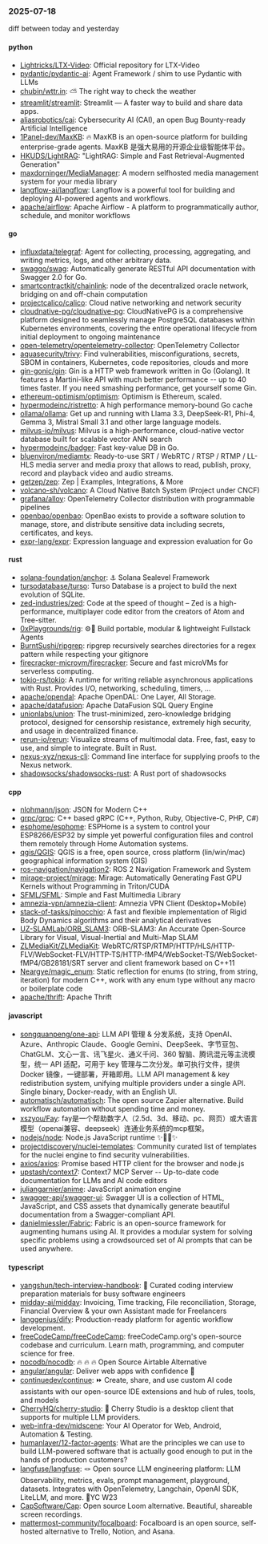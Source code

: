 ### 2025-07-18
diff between today and yesterday

#### python
* [Lightricks/LTX-Video](https://github.com/Lightricks/LTX-Video): Official repository for LTX-Video
* [pydantic/pydantic-ai](https://github.com/pydantic/pydantic-ai): Agent Framework / shim to use Pydantic with LLMs
* [chubin/wttr.in](https://github.com/chubin/wttr.in): ⛅ The right way to check the weather
* [streamlit/streamlit](https://github.com/streamlit/streamlit): Streamlit — A faster way to build and share data apps.
* [aliasrobotics/cai](https://github.com/aliasrobotics/cai): Cybersecurity AI (CAI), an open Bug Bounty-ready Artificial Intelligence
* [1Panel-dev/MaxKB](https://github.com/1Panel-dev/MaxKB): 🔥 MaxKB is an open-source platform for building enterprise-grade agents. MaxKB 是强大易用的开源企业级智能体平台。
* [HKUDS/LightRAG](https://github.com/HKUDS/LightRAG): "LightRAG: Simple and Fast Retrieval-Augmented Generation"
* [maxdorninger/MediaManager](https://github.com/maxdorninger/MediaManager): A modern selfhosted media management system for your media library
* [langflow-ai/langflow](https://github.com/langflow-ai/langflow): Langflow is a powerful tool for building and deploying AI-powered agents and workflows.
* [apache/airflow](https://github.com/apache/airflow): Apache Airflow - A platform to programmatically author, schedule, and monitor workflows

#### go
* [influxdata/telegraf](https://github.com/influxdata/telegraf): Agent for collecting, processing, aggregating, and writing metrics, logs, and other arbitrary data.
* [swaggo/swag](https://github.com/swaggo/swag): Automatically generate RESTful API documentation with Swagger 2.0 for Go.
* [smartcontractkit/chainlink](https://github.com/smartcontractkit/chainlink): node of the decentralized oracle network, bridging on and off-chain computation
* [projectcalico/calico](https://github.com/projectcalico/calico): Cloud native networking and network security
* [cloudnative-pg/cloudnative-pg](https://github.com/cloudnative-pg/cloudnative-pg): CloudNativePG is a comprehensive platform designed to seamlessly manage PostgreSQL databases within Kubernetes environments, covering the entire operational lifecycle from initial deployment to ongoing maintenance
* [open-telemetry/opentelemetry-collector](https://github.com/open-telemetry/opentelemetry-collector): OpenTelemetry Collector
* [aquasecurity/trivy](https://github.com/aquasecurity/trivy): Find vulnerabilities, misconfigurations, secrets, SBOM in containers, Kubernetes, code repositories, clouds and more
* [gin-gonic/gin](https://github.com/gin-gonic/gin): Gin is a HTTP web framework written in Go (Golang). It features a Martini-like API with much better performance -- up to 40 times faster. If you need smashing performance, get yourself some Gin.
* [ethereum-optimism/optimism](https://github.com/ethereum-optimism/optimism): Optimism is Ethereum, scaled.
* [hypermodeinc/ristretto](https://github.com/hypermodeinc/ristretto): A high performance memory-bound Go cache
* [ollama/ollama](https://github.com/ollama/ollama): Get up and running with Llama 3.3, DeepSeek-R1, Phi-4, Gemma 3, Mistral Small 3.1 and other large language models.
* [milvus-io/milvus](https://github.com/milvus-io/milvus): Milvus is a high-performance, cloud-native vector database built for scalable vector ANN search
* [hypermodeinc/badger](https://github.com/hypermodeinc/badger): Fast key-value DB in Go.
* [bluenviron/mediamtx](https://github.com/bluenviron/mediamtx): Ready-to-use SRT / WebRTC / RTSP / RTMP / LL-HLS media server and media proxy that allows to read, publish, proxy, record and playback video and audio streams.
* [getzep/zep](https://github.com/getzep/zep): Zep | Examples, Integrations, & More
* [volcano-sh/volcano](https://github.com/volcano-sh/volcano): A Cloud Native Batch System (Project under CNCF)
* [grafana/alloy](https://github.com/grafana/alloy): OpenTelemetry Collector distribution with programmable pipelines
* [openbao/openbao](https://github.com/openbao/openbao): OpenBao exists to provide a software solution to manage, store, and distribute sensitive data including secrets, certificates, and keys.
* [expr-lang/expr](https://github.com/expr-lang/expr): Expression language and expression evaluation for Go

#### rust
* [solana-foundation/anchor](https://github.com/solana-foundation/anchor): ⚓ Solana Sealevel Framework
* [tursodatabase/turso](https://github.com/tursodatabase/turso): Turso Database is a project to build the next evolution of SQLite.
* [zed-industries/zed](https://github.com/zed-industries/zed): Code at the speed of thought – Zed is a high-performance, multiplayer code editor from the creators of Atom and Tree-sitter.
* [0xPlaygrounds/rig](https://github.com/0xPlaygrounds/rig): ⚙️🦀 Build portable, modular & lightweight Fullstack Agents
* [BurntSushi/ripgrep](https://github.com/BurntSushi/ripgrep): ripgrep recursively searches directories for a regex pattern while respecting your gitignore
* [firecracker-microvm/firecracker](https://github.com/firecracker-microvm/firecracker): Secure and fast microVMs for serverless computing.
* [tokio-rs/tokio](https://github.com/tokio-rs/tokio): A runtime for writing reliable asynchronous applications with Rust. Provides I/O, networking, scheduling, timers, ...
* [apache/opendal](https://github.com/apache/opendal): Apache OpenDAL: One Layer, All Storage.
* [apache/datafusion](https://github.com/apache/datafusion): Apache DataFusion SQL Query Engine
* [unionlabs/union](https://github.com/unionlabs/union): The trust-minimized, zero-knowledge bridging protocol, designed for censorship resistance, extremely high security, and usage in decentralized finance.
* [rerun-io/rerun](https://github.com/rerun-io/rerun): Visualize streams of multimodal data. Free, fast, easy to use, and simple to integrate. Built in Rust.
* [nexus-xyz/nexus-cli](https://github.com/nexus-xyz/nexus-cli): Command line interface for supplying proofs to the Nexus network.
* [shadowsocks/shadowsocks-rust](https://github.com/shadowsocks/shadowsocks-rust): A Rust port of shadowsocks

#### cpp
* [nlohmann/json](https://github.com/nlohmann/json): JSON for Modern C++
* [grpc/grpc](https://github.com/grpc/grpc): C++ based gRPC (C++, Python, Ruby, Objective-C, PHP, C#)
* [esphome/esphome](https://github.com/esphome/esphome): ESPHome is a system to control your ESP8266/ESP32 by simple yet powerful configuration files and control them remotely through Home Automation systems.
* [qgis/QGIS](https://github.com/qgis/QGIS): QGIS is a free, open source, cross platform (lin/win/mac) geographical information system (GIS)
* [ros-navigation/navigation2](https://github.com/ros-navigation/navigation2): ROS 2 Navigation Framework and System
* [mirage-project/mirage](https://github.com/mirage-project/mirage): Mirage: Automatically Generating Fast GPU Kernels without Programming in Triton/CUDA
* [SFML/SFML](https://github.com/SFML/SFML): Simple and Fast Multimedia Library
* [amnezia-vpn/amnezia-client](https://github.com/amnezia-vpn/amnezia-client): Amnezia VPN Client (Desktop+Mobile)
* [stack-of-tasks/pinocchio](https://github.com/stack-of-tasks/pinocchio): A fast and flexible implementation of Rigid Body Dynamics algorithms and their analytical derivatives
* [UZ-SLAMLab/ORB_SLAM3](https://github.com/UZ-SLAMLab/ORB_SLAM3): ORB-SLAM3: An Accurate Open-Source Library for Visual, Visual-Inertial and Multi-Map SLAM
* [ZLMediaKit/ZLMediaKit](https://github.com/ZLMediaKit/ZLMediaKit): WebRTC/RTSP/RTMP/HTTP/HLS/HTTP-FLV/WebSocket-FLV/HTTP-TS/HTTP-fMP4/WebSocket-TS/WebSocket-fMP4/GB28181/SRT server and client framework based on C++11
* [Neargye/magic_enum](https://github.com/Neargye/magic_enum): Static reflection for enums (to string, from string, iteration) for modern C++, work with any enum type without any macro or boilerplate code
* [apache/thrift](https://github.com/apache/thrift): Apache Thrift

#### javascript
* [songquanpeng/one-api](https://github.com/songquanpeng/one-api): LLM API 管理 & 分发系统，支持 OpenAI、Azure、Anthropic Claude、Google Gemini、DeepSeek、字节豆包、ChatGLM、文心一言、讯飞星火、通义千问、360 智脑、腾讯混元等主流模型，统一 API 适配，可用于 key 管理与二次分发。单可执行文件，提供 Docker 镜像，一键部署，开箱即用。LLM API management & key redistribution system, unifying multiple providers under a single API. Single binary, Docker-ready, with an English UI.
* [automatisch/automatisch](https://github.com/automatisch/automatisch): The open source Zapier alternative. Build workflow automation without spending time and money.
* [xszyou/Fay](https://github.com/xszyou/Fay): fay是一个帮助数字人（2.5d、3d、移动、pc、网页）或大语言模型（openai兼容、deepseek）连通业务系统的mcp框架。
* [nodejs/node](https://github.com/nodejs/node): Node.js JavaScript runtime ✨🐢🚀✨
* [projectdiscovery/nuclei-templates](https://github.com/projectdiscovery/nuclei-templates): Community curated list of templates for the nuclei engine to find security vulnerabilities.
* [axios/axios](https://github.com/axios/axios): Promise based HTTP client for the browser and node.js
* [upstash/context7](https://github.com/upstash/context7): Context7 MCP Server -- Up-to-date code documentation for LLMs and AI code editors
* [juliangarnier/anime](https://github.com/juliangarnier/anime): JavaScript animation engine
* [swagger-api/swagger-ui](https://github.com/swagger-api/swagger-ui): Swagger UI is a collection of HTML, JavaScript, and CSS assets that dynamically generate beautiful documentation from a Swagger-compliant API.
* [danielmiessler/Fabric](https://github.com/danielmiessler/Fabric): Fabric is an open-source framework for augmenting humans using AI. It provides a modular system for solving specific problems using a crowdsourced set of AI prompts that can be used anywhere.

#### typescript
* [yangshun/tech-interview-handbook](https://github.com/yangshun/tech-interview-handbook): 💯 Curated coding interview preparation materials for busy software engineers
* [midday-ai/midday](https://github.com/midday-ai/midday): Invoicing, Time tracking, File reconciliation, Storage, Financial Overview & your own Assistant made for Freelancers
* [langgenius/dify](https://github.com/langgenius/dify): Production-ready platform for agentic workflow development.
* [freeCodeCamp/freeCodeCamp](https://github.com/freeCodeCamp/freeCodeCamp): freeCodeCamp.org's open-source codebase and curriculum. Learn math, programming, and computer science for free.
* [nocodb/nocodb](https://github.com/nocodb/nocodb): 🔥 🔥 🔥 Open Source Airtable Alternative
* [angular/angular](https://github.com/angular/angular): Deliver web apps with confidence 🚀
* [continuedev/continue](https://github.com/continuedev/continue): ⏩ Create, share, and use custom AI code assistants with our open-source IDE extensions and hub of rules, tools, and models
* [CherryHQ/cherry-studio](https://github.com/CherryHQ/cherry-studio): 🍒 Cherry Studio is a desktop client that supports for multiple LLM providers.
* [web-infra-dev/midscene](https://github.com/web-infra-dev/midscene): Your AI Operator for Web, Android, Automation & Testing.
* [humanlayer/12-factor-agents](https://github.com/humanlayer/12-factor-agents): What are the principles we can use to build LLM-powered software that is actually good enough to put in the hands of production customers?
* [langfuse/langfuse](https://github.com/langfuse/langfuse): 🪢 Open source LLM engineering platform: LLM Observability, metrics, evals, prompt management, playground, datasets. Integrates with OpenTelemetry, Langchain, OpenAI SDK, LiteLLM, and more. 🍊YC W23
* [CapSoftware/Cap](https://github.com/CapSoftware/Cap): Open source Loom alternative. Beautiful, shareable screen recordings.
* [mattermost-community/focalboard](https://github.com/mattermost-community/focalboard): Focalboard is an open source, self-hosted alternative to Trello, Notion, and Asana.
